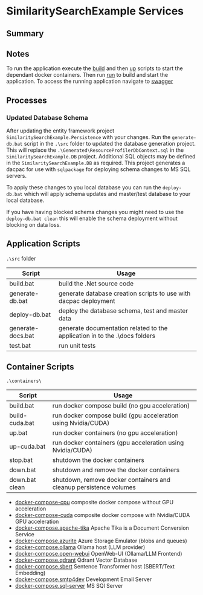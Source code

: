 # SimilaritySearchExample Services

## Summary

## Notes

To run the application execute the [build](../containers/build.bat) and then [up](../containers/up.bat) 
scripts to start the dependant docker containers.  Then run [run](../src/run.bat) to build and start
the application.  To access the running application navigate to [swagger](http://localhost:5107/swagger/index.html)

## Processes

### Updated Database Schema

After updating the entity framework project `SimilaritySearchExample.Persistence` with your 
changes.  Run the `generate-db.bat` script in the `.\src` folder to updated
the database generation project.  This will replace the `.\Generated\ResourceProfilerDbContext.sql` 
in the `SimilaritySearchExample.DB` project.  Additional SQL objects may be defined in the 
`SimilaritySearchExample.DB` as required.  This project generates a dacpac for use with 
`sqlpackage` for deploying schema changes to MS SQL servers.  

To apply these changes to you local database you can run the `deploy-db.bat`
which will apply schema updates and master/test database to your local database.

If you have having blocked schema changes you might need to use the `deploy-db.bat clean` 
this will enable the schema deployment without blocking on data loss.  

## Application Scripts

`.\src` folder

| Script            | Usage                                                                       |
|-------------------|-----------------------------------------------------------------------------|
| build.bat         | build the .Net source code                                                  | 
| generate-db.bat   | generate database creation scripts to use with dacpac deployment            |
| deploy-db.bat     | deploy the database schema, test and master data                            |
| generate-docs.bat | generate documentation related to the application in to the .\docs folders  |
| test.bat          | run unit tests                                                              |

## Container Scripts

`.\containers\`

| Script            | Usage                                                                     |
|-------------------|---------------------------------------------------------------------------|
| build.bat         | run docker compose build (no gpu acceleration)                            | 
| build-cuda.bat    | run docker compose build (gpu acceleration using Nvidia/CUDA)             | 
| up.bat            | run docker containers (no gpu acceleration)                               | 
| up-cuda.bat       | run docker containers (gpu acceleration using Nvidia/CUDA)                | 
| stop.bat          | shutdown the docker containers                                            |
| down.bat          | shutdown and remove the docker containers                                 |
| down.bat clean    | shutdown, remove docker containers and cleanup persistence volumes        |

- [docker-compose-cpu](../containers/docker-compose-cpu.yml) composite docker compose without GPU acceleration
- [docker-compose-cuda](../containers/docker-compose-cuda.yml) composite docker compose with Nvidia/CUDA GPU acceleration
- [docker-compose.apache-tika](../containers/docker-compose.apache-tika.yml) Apache Tika is a Document Conversion Service
- [docker-compose.azurite](../containers/docker-compose.azurite.yml) Azure Storage Emulator (blobs and queues)
- [docker-compose.ollama](../containers/docker-compose.ollama.yml) Ollama host (LLM provider)
- [docker-compose.open-webui](../containers/docker-compose.open-webui.yml) OpenWeb-UI (Ollama/LLM Frontend)
- [docker-compose.qdrant](../containers/docker-compose.qdrant.yml) Qdrant Vector Database
- [docker-compose.sbert](../containers/docker-compose.sbert.yml) Sentence Transformer host (SBERT/Text Embedding)
- [docker-compose.smtp4dev](../containers/docker-compose.smtp4dev.yml) Development Email Server
- [docker-compose.sql-server](../containers/docker-compose.sql-server.yml) MS SQl Server

